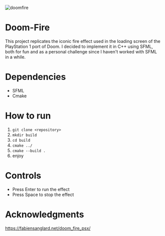 ![doomfire](https://github.com/user-attachments/assets/bec58037-9f54-4cb1-b835-71506706eafc)

# Doom-Fire

This project replicates the iconic fire effect used in the loading screen of the PlayStation 1 port of Doom. I decided to implement it in C++ using SFML, both for fun and as a personal challenge since I haven't worked with SFML in a while.

# Dependencies
* SFML
* Cmake

# How to run
1) ```git clone <repository>```
2) ```mkdir build```
3) ```cd build```
4) ```cmake ../```
5) ```cmake --build .```
6) enjoy

# Controls
* Press Enter to run the effect
* Press Space to stop the effect

# Acknowledgments
https://fabiensanglard.net/doom_fire_psx/
